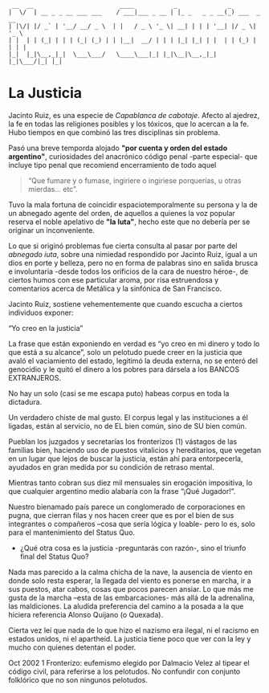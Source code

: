 ```
 __  __                        ____           _              _             
|  \/  | __ _ _ __ ___ ___    / ___|___ _ __ | |_ _   _ _ __(_) ___  _ __  
| |\/| |/ _` | '__/ __/ _ \  | |   / _ \ '_ \| __| | | | '__| |/ _ \| '_ \ 
| |  | | (_| | | | (_| (_) | | |__|  __/ | | | |_| |_| | |  | | (_) | | | |
|_|  |_|\__,_|_|  \___\___/   \____\___|_| |_|\__|\__,_|_|  |_|\___/|_| |_|

```
# La Justicia

Jacinto Ruiz, es una especie de *Capablanca de cabotaje*.  Afecto al ajedrez, la fe en todas las religiones posibles y los tóxicos, que lo acercan a la fe.  Hubo tiempos en que combinó las tres disciplinas sin problema.

Pasó una breve temporda alojado **"por cuenta y orden del estado argentino"**, curiosidades del anacrónico código penal -parte especial- que incluye tipo penal que recomiend encerramiento de todo aquel 

> “Que fumare y o fumase, ingiriere o ingiriese porquerías, u otras mierdas... etc”. 

Tuvo la mala fortuna de coincidir espaciotemporalmente su persona y la de un abnegado agente del orden, de aquellos a quienes la voz popular reserva el noble apelativo de **"la Iuta"**,  hecho este que no debería per se originar un inconveniente. 

Lo que si originó problemas fue cierta consulta al pasar por parte del *abnegado iuta*, sobre una nimiedad respondido por Jacinto Ruiz, igual a un dios en porte y belleza, pero no en forma de palabras sino en salida brusca e involuntaria -desde todos los orificios de la cara de nuestro héroe-, de ciertos humos con ese particular aroma, por risa estruendosa y comentarios acerca de Metálica y la sinfónica de San Francisco.

Jacinto Ruiz, sostiene vehementemente que cuando escucha a ciertos individuos exponer: 

“Yo creo en la justicia” 

La frase que están exponiendo en verdad es “yo creo en mi dinero y todo lo que está a su alcance”, solo un pelotudo puede creer en la justicia que avaló el vaciamiento del estado, legitimó la deuda externa, no se enteró del genocidio y le quitó el dinero a los pobres para dársela a los BANCOS EXTRANJEROS. 

No hay un solo (casi se me escapa puto) habeas corpus en toda la dictadura.

Un verdadero chiste de mal gusto. El corpus legal y las instituciones a él ligadas, están al servicio, no de EL bien común, sino de SU bien común. 

Pueblan los juzgados y secretarías los fronterizos (1) vástagos de las familias bien, haciendo uso de puestos vitalicios y hereditarios, que vegetan en un lugar que lejos de buscar la justicia, están ahí para entorpecerla, ayudados en gran medida por su condición de retraso mental. 

Mientras tanto cobran sus diez mil mensuales sin erogación impositiva, lo que cualquier argentino medio alabaría con la frase “¡Qué Jugador!”. 

Nuestro bienamado país parece un conglomerado de corporaciones en pugna, que cierran filas y nos hacen creer que es por el bien de sus integrantes o compañeros –cosa que sería lógica y loable- pero lo es, solo para el mantenimiento del Status Quo. 

- ¿Qué otra cosa es la justicia -preguntarás con razón-, sino el triunfo final del Status Quo? 

Nada mas parecido a la calma chicha de la nave, la ausencia de viento en donde solo resta esperar, la llegada del viento es ponerse en marcha, ir a sus puestos, atar cabos, cosas que pocos parecen ansiar. Lo que más me gusta de la marcha –esta de las embarcaciones- más allá de la adrenalina, las maldiciones. La aludida preferencia del camino a la posada a la que hiciera referencia Alonso Quijano (o Quexada).

Cierta vez leí que nada de lo que hizo el nazismo era ilegal, ni el racismo en estados unidos, ni el apartheid.  La justicia tiene poco que ver con la ley y mucho con quienes detentan el poder.

Oct 2002 
1 Fronterizo: eufemismo elegido por Dalmacio Velez al tipear el código civil, para referirse a los pelotudos. No confundir con conjunto folklórico que no son ningunos pelotudos.

